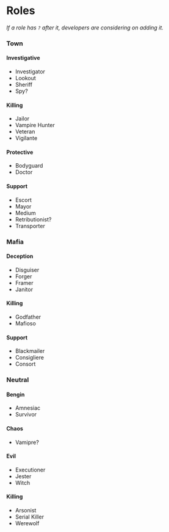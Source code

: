 # Roles
*If a role has `?` after it, developers are considering on adding it.*

### Town
#### Investigative
- Investigator
- Lookout
- Sheriff
- Spy?

#### Killing
- Jailor
- Vampire Hunter
- Veteran
- Vigilante

#### Protective
- Bodyguard
- Doctor

#### Support
- Escort
- Mayor
- Medium
- Retributionist?
- Transporter

### Mafia
#### Deception
- Disguiser
- Forger
- Framer
- Janitor

#### Killing
- Godfather
- Mafioso

#### Support
- Blackmailer
- Consigliere
- Consort

### Neutral
#### Bengin
- Amnesiac
- Survivor

#### Chaos
- Vamipre?

#### Evil
- Executioner
- Jester
- Witch

#### Killing
- Arsonist
- Serial Killer
- Werewolf
